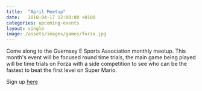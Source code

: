 ```yaml
---
title:  "April Meetup"
date:   2018-04-17 12:00:00 +0100
categories: upcoming-events
layout: single
image: /assets/images/games/forza.jpg
---
```


Come along to the Guernsey E Sports Association monthly meetup. This month's event will be focused round time trials, the main game being played will be time trials on Forza with a side competition to see who can be the fastest to beat the first level on Super Mario.

Sign up [here](https://www.eventbrite.com/e/guernsey-esport-april-meetup-tickets-44974881080)